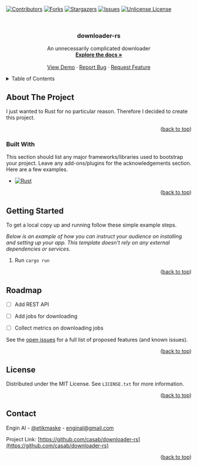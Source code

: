 <!-- Improved compatibility of back to top link: See: https://github.com/othneildrew/Best-README-Template/pull/73 -->
<a id="readme-top"></a>
<!--
*** Thanks for checking out the Best-README-Template. If you have a suggestion
*** that would make this better, please fork the repo and create a pull request
*** or simply open an issue with the tag "enhancement".
*** Don't forget to give the project a star!
*** Thanks again! Now go create something AMAZING! :D
-->



<!-- PROJECT SHIELDS -->
<!--
*** I'm using markdown "reference style" links for readability.
*** Reference links are enclosed in brackets [ ] instead of parentheses ( ).
*** See the bottom of this document for the declaration of the reference variables
*** for contributors-url, forks-url, etc. This is an optional, concise syntax you may use.
*** https://www.markdownguide.org/basic-syntax/#reference-style-links
-->
[![Contributors][contributors-shield]][contributors-url]
[![Forks][forks-shield]][forks-url]
[![Stargazers][stars-shield]][stars-url]
[![Issues][issues-shield]][issues-url]
[![Unlicense License][license-shield]][license-url]



<!-- PROJECT LOGO -->
<br />
<div align="center">
  <h3 align="center">downloader-rs</h3>

  <p align="center">
    An unnecessarily complicated downloader
    <br />
    <a href="https://github.com/casab/downloader-rs"><strong>Explore the docs »</strong></a>
    <br />
    <br />
    <a href="https://github.com/casab/downloader-rs">View Demo</a>
    ·
    <a href="https://github.com/casab/downloader-rs/issues/new?labels=bug&template=bug-report---.md">Report Bug</a>
    ·
    <a href="https://github.com/casab/downloader-rs/issues/new?labels=enhancement&template=feature-request---.md">Request Feature</a>
  </p>
</div>



<!-- TABLE OF CONTENTS -->
<details>
  <summary>Table of Contents</summary>
  <ol>
    <li>
      <a href="#about-the-project">About The Project</a>
      <ul>
        <li><a href="#built-with">Built With</a></li>
      </ul>
    </li>
    <li>
      <a href="#getting-started">Getting Started</a>
    </li>
    <li><a href="#usage">Usage</a></li>
    <li><a href="#roadmap">Roadmap</a></li>
    <li><a href="#license">License</a></li>
    <li><a href="#contact">Contact</a></li>
  </ol>
</details>



<!-- ABOUT THE PROJECT -->
## About The Project

I just wanted to Rust for no particular reason. Therefore I decided to create this project.

<p align="right">(<a href="#readme-top">back to top</a>)</p>



### Built With

This section should list any major frameworks/libraries used to bootstrap your project. Leave any add-ons/plugins for the acknowledgements section. Here are a few examples.

* [![Rust][Rust-lang]][Rust-url]

<p align="right">(<a href="#readme-top">back to top</a>)</p>



<!-- GETTING STARTED -->
## Getting Started

To get a local copy up and running follow these simple example steps.

_Below is an example of how you can instruct your audience on installing and setting up your app. This template doesn't rely on any external dependencies or services._

1. Run ```cargo run```

<p align="right">(<a href="#readme-top">back to top</a>)</p>

<!-- ROADMAP -->
## Roadmap

- [ ] Add REST API
- [ ] Add jobs for downloading
- [ ] Collect metrics on downloading jobs


See the [open issues](https://github.com/casab/downloader-rs/issues) for a full list of proposed features (and known issues).

<p align="right">(<a href="#readme-top">back to top</a>)</p>


<!-- LICENSE -->
## License

Distributed under the MIT License. See `LICENSE.txt` for more information.

<p align="right">(<a href="#readme-top">back to top</a>)</p>



<!-- CONTACT -->
## Contact

Engin Al - [@etikmaske](https://twitter.com/etikmaske) - enginal@gmail.com

Project Link: [https://github.com/casab/downloader-rs](https://github.com/casab/downloader-rs)

<p align="right">(<a href="#readme-top">back to top</a>)</p>

<!-- MARKDOWN LINKS & IMAGES -->
<!-- https://www.markdownguide.org/basic-syntax/#reference-style-links -->
[contributors-shield]: https://img.shields.io/github/contributors/casab/downloader-rs.svg?style=for-the-badge
[contributors-url]: https://github.com/casab/downloader-rs/graphs/contributors
[forks-shield]: https://img.shields.io/github/forks/casab/downloader-rs.svg?style=for-the-badge
[forks-url]: https://github.com/casab/downloader-rs/network/members
[stars-shield]: https://img.shields.io/github/stars/casab/downloader-rs.svg?style=for-the-badge
[stars-url]: https://github.com/casab/downloader-rs/stargazers
[issues-shield]: https://img.shields.io/github/issues/casab/downloader-rs.svg?style=for-the-badge
[issues-url]: https://github.com/casab/downloader-rs/issues
[license-shield]: https://img.shields.io/github/license/casab/downloader-rs.svg?style=for-the-badge
[license-url]: https://github.com/casab/downloader-rs/blob/master/LICENSE.txt

[Rust-lang]: https://img.shields.io/badge/rust-000000?style=for-the-badge&logo=rust&logoColor=white
[Rust-url]: https://rust-lang.org/

